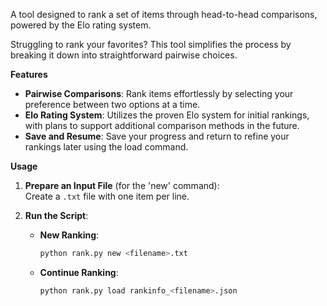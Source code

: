A tool designed to rank a set of items through head-to-head comparisons, powered by the Elo rating system.

Struggling to rank your favorites? This tool simplifies the process by breaking it down into straightforward pairwise choices.

**Features**  
- **Pairwise Comparisons**: Rank items effortlessly by selecting your preference between two options at a time.  
- **Elo Rating System**: Utilizes the proven Elo system for initial rankings, with plans to support additional comparison methods in the future.  
- **Save and Resume**: Save your progress and return to refine your rankings later using the load command.  

**Usage**  

1. **Prepare an Input File** (for the 'new' command):  
   Create a `.txt` file with one item per line.  

2. **Run the Script**:  
   - **New Ranking**:  
     ```bash  
     python rank.py new <filename>.txt  
     ```  
   - **Continue Ranking**:  
     ```bash  
     python rank.py load rankinfo_<filename>.json  
     ```  
